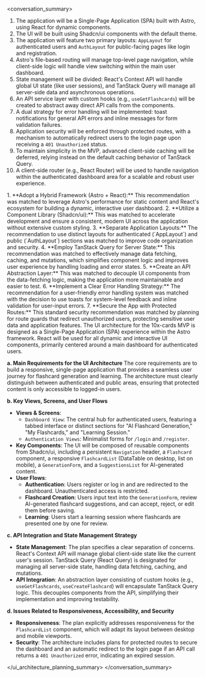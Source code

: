 <conversation_summary>
<decisions>
1.  The application will be a Single-Page Application (SPA) built with Astro, using React for dynamic components.
2.  The UI will be built using Shadcn/ui components with the default theme.
3.  The application will feature two primary layouts: `AppLayout` for authenticated users and `AuthLayout` for public-facing pages like login and registration.
4.  Astro's file-based routing will manage top-level page navigation, while client-side logic will handle view switching within the main user dashboard.
5.  State management will be divided: React's Context API will handle global UI state (like user sessions), and TanStack Query will manage all server-side data and asynchronous operations.
6.  An API service layer with custom hooks (e.g., `useGetFlashcards`) will be created to abstract away direct API calls from the components.
7.  A dual strategy for error handling will be implemented: toast notifications for general API errors and inline messages for form validation failures.
8.  Application security will be enforced through protected routes, with a mechanism to automatically redirect users to the login page upon receiving a `401 Unauthorized` status.
9.  To maintain simplicity in the MVP, advanced client-side caching will be deferred, relying instead on the default caching behavior of TanStack Query.
10. A client-side router (e.g., React Router) will be used to handle navigation within the authenticated dashboard area for a scalable and robust user experience.
</decisions>
<matched_recommendations>
1.  **Adopt a Hybrid Framework (Astro + React):** This recommendation was matched to leverage Astro's performance for static content and React's ecosystem for building a dynamic, interactive user dashboard.
2.  **Utilize a Component Library (Shadcn/ui):** This was matched to accelerate development and ensure a consistent, modern UI across the application without extensive custom styling.
3.  **Separate Application Layouts:** The recommendation to use distinct layouts for authenticated (`AppLayout`) and public (`AuthLayout`) sections was matched to improve code organization and security.
4.  **Employ TanStack Query for Server State:** This recommendation was matched to effectively manage data fetching, caching, and mutations, which simplifies component logic and improves user experience by handling loading and error states.
5.  **Create an API Abstraction Layer:** This was matched to decouple UI components from the data-fetching logic, making the application more maintainable and easier to test.
6.  **Implement a Clear Error Handling Strategy:** The recommendation for a user-friendly error handling system was matched with the decision to use toasts for system-level feedback and inline validation for user-input errors.
7.  **Secure the App with Protected Routes:** This standard security recommendation was matched by planning for route guards that redirect unauthorized users, protecting sensitive user data and application features.
</matched_recommendations>
<ui_architecture_planning_summary>
The UI architecture for the 10x-cards MVP is designed as a Single-Page Application (SPA) experience within the Astro framework. React will be used for all dynamic and interactive UI components, primarily centered around a main dashboard for authenticated users.

**a. Main Requirements for the UI Architecture**
The core requirements are to build a responsive, single-page application that provides a seamless user journey for flashcard generation and learning. The architecture must clearly distinguish between authenticated and public areas, ensuring that protected content is only accessible to logged-in users.

**b. Key Views, Screens, and User Flows**
-   **Views & Screens**:
    -   `Dashboard View`: The central hub for authenticated users, featuring a tabbed interface or distinct sections for "AI Flashcard Generation," "My Flashcards," and "Learning Session."
    -   `Authentication Views`: Minimalist forms for `/login` and `/register`.
-   **Key Components**: The UI will be composed of reusable components from Shadcn/ui, including a persistent `Navigation` header, a `Flashcard` component, a responsive `FlashcardList` (DataTable on desktop, list on mobile), a `GenerationForm`, and a `SuggestionsList` for AI-generated content.
-   **User Flows**:
    -   **Authentication**: Users register or log in and are redirected to the dashboard. Unauthenticated access is restricted.
    -   **Flashcard Creation**: Users input text into the `GenerationForm`, review AI-generated flashcard suggestions, and can accept, reject, or edit them before saving.
    -   **Learning**: Users start a learning session where flashcards are presented one by one for review.

**c. API Integration and State Management Strategy**
-   **State Management**: The plan specifies a clear separation of concerns. React's Context API will manage global client-side state like the current user's session. TanStack Query (React Query) is designated for managing all server-side state, handling data fetching, caching, and mutations.
-   **API Integration**: An abstraction layer consisting of custom hooks (e.g., `useGetFlashcards`, `useCreateFlashcard`) will encapsulate TanStack Query logic. This decouples components from the API, simplifying their implementation and improving testability.

**d. Issues Related to Responsiveness, Accessibility, and Security**
-   **Responsiveness**: The plan explicitly addresses responsiveness for the `FlashcardList` component, which will adapt its layout between desktop and mobile viewports.
-   **Security**: The architecture includes plans for protected routes to secure the dashboard and an automatic redirect to the login page if an API call returns a `401 Unauthorized` error, indicating an expired session.

</ui_architecture_planning_summary>
</conversation_summary>
